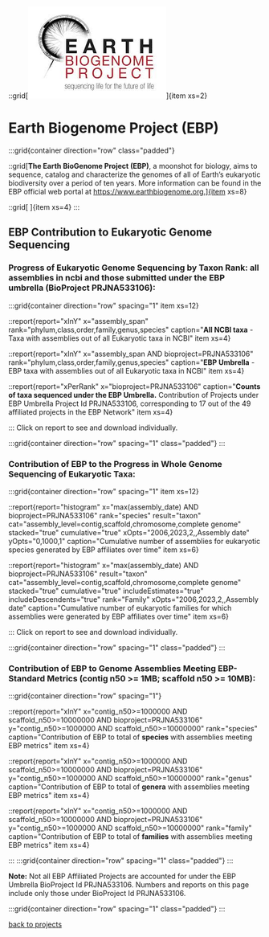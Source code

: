 
::grid[![GoaT](/static/images/EBPlogo.jpeg)]{item xs=2}

# Earth Biogenome Project (EBP)

:::grid{container direction="row" class="padded"}

::grid[**The Earth BioGenome Project (EBP)**, a moonshot for biology, aims to sequence, catalog and characterize the genomes of all of Earth’s eukaryotic biodiversity over a period of ten years. More information can be found in the EBP official web portal at https://www.earthbiogenome.org.]{item xs=8}

::grid[ ]{item xs=4}
:::

## EBP Contribution to Eukaryotic Genome Sequencing

### Progress of Eukaryotic Genome Sequencing by Taxon Rank: all assemblies in ncbi and those submitted under the EBP umbrella (BioProject PRJNA533106):

:::grid{container direction="row" spacing="1" item xs=12}

::report{report="xInY" x="assembly_span" rank="phylum,class,order,family,genus,species" caption="**All NCBI taxa** - Taxa with assemblies out of all Eukaryotic taxa in NCBI" item xs=4}

::report{report="xInY" x="assembly_span AND bioproject=PRJNA533106" rank="phylum,class,order,family,genus,species" caption="**EBP Umbrella** - EBP taxa with assemblies out of all Eukaryotic taxa in NCBI" item xs=4}

::report{report="xPerRank" x="bioproject=PRJNA533106" caption="**Counts of taxa sequenced under the EBP Umbrella.** Contribution of Projects under EBP Umbrella Project Id PRJNA533106, corresponding to 17 out of the 49 affiliated projects in the EBP Network" item xs=4}

:::
Click on report to see and download individually.

:::grid{container direction="row" spacing="1" class="padded"}
:::

### Contribution of EBP to the Progress in Whole Genome Sequencing of Eukaryotic Taxa:

:::grid{container direction="row" spacing="1" item xs=12}

::report{report="histogram" x="max(assembly_date) AND bioproject=PRJNA533106" rank="species" result="taxon" cat="assembly_level=contig,scaffold,chromosome,complete genome" stacked="true" cumulative="true" xOpts="2006,2023,2,,Assembly date" yOpts="0,1000,1" caption="Cumulative number of assemblies for eukaryotic species generated by EBP affiliates over time" item xs=6}

::report{report="histogram" x="max(assembly_date) AND bioproject=PRJNA533106" result="taxon" cat="assembly_level=contig,scaffold,chromosome,complete genome" stacked="true" cumulative="true" includeEstimates="true" includeDescendents="true" rank="Family" xOpts="2006,2023,2,,Assembly date" caption="Cumulative number of eukaryotic families for which assemblies were generated by EBP affiliates over time" item xs=6}

:::
Click on report to see and download individually.

:::grid{container direction="row" spacing="1" class="padded"}
:::

### Contribution of EBP to Genome Assemblies Meeting EBP-Standard Metrics (contig n50 >= 1MB; scaffold n50 >= 10MB):

:::grid{container direction="row" spacing="1"}

::report{report="xInY" x="contig_n50>=1000000 AND scaffold_n50>=10000000 AND bioproject=PRJNA533106" y="contig_n50>=1000000 AND scaffold_n50>=10000000" rank="species" caption="Contribution of EBP to total of **species** with assemblies meeting EBP metrics" item xs=4}

::report{report="xInY" x="contig_n50>=1000000 AND scaffold_n50>=10000000 AND bioproject=PRJNA533106" y="contig_n50>=1000000 AND scaffold_n50>=10000000" rank="genus" caption="Contribution of EBP to total of **genera** with assemblies meeting EBP metrics" item xs=4}

::report{report="xInY" x="contig_n50>=1000000 AND scaffold_n50>=10000000 AND bioproject=PRJNA533106" y="contig_n50>=1000000 AND scaffold_n50>=10000000" rank="family" caption="Contribution of EBP to total of **families** with assemblies meeting EBP metrics" item xs=4}

:::
:::grid{container direction="row" spacing="1" class="padded"}
:::

**Note:** Not all EBP Affiliated Projects are accounted for under the EBP Umbrella BioProject Id PRJNA533106. Numbers and reports on this page include only those under BioProject Id PRJNA533106.

:::grid{container direction="row" spacing="1" class="padded"}
:::

[back to projects](/projects)
